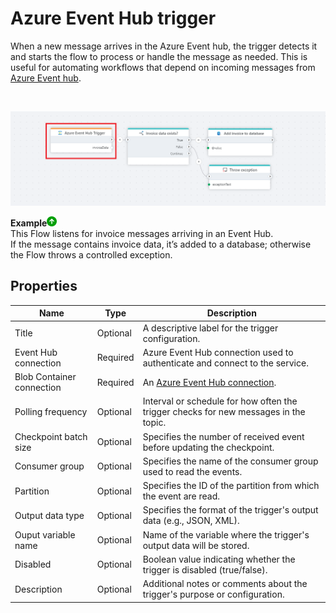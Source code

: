 # Azure Event Hub trigger

When a new message arrives in the Azure Event hub, the trigger detects it and starts the flow to process or handle the message as needed. This is useful for automating workflows that depend on incoming messages from [Azure Event hub](https://learn.microsoft.com/en-us/azure/event-hubs/event-hubs-features).

<br/>

![img](/images/flow/aeh-trigger.png)


**Example**![img](../../../../images/strz.jpg)   
This Flow listens for invoice messages arriving in an Event Hub.  
If the message contains invoice data, it’s added to a database; otherwise the Flow throws a controlled exception.
<br/>

## Properties

| Name           | Type     | Description                                      |
|----------------|----------|--------------------------------------------------|
| Title          |  Optional | A descriptive label for the trigger configuration.|
| Event Hub connection     | Required | Azure Event Hub connection used to authenticate and connect to the service. |
| Blob Container connection     | Required |  An [Azure Event Hub connection](../../actions/azure-event-hub/connecting-to-azure-event-hub.md). |
| Polling frequency| Optional | Interval or schedule for how often the trigger checks for new messages in the topic. |
| Checkpoint batch size | Optional | Specifies the number of received event before updating the checkpoint. |
| Consumer group | Optional | Specifies the name of the consumer group used to read the events. |
| Partition		 | Optional | Specifies the ID of the partition from which the event are read. |
| Output data type | Optional | Specifies the format of the trigger's output data (e.g., JSON, XML). |
| Ouput variable name | Optional | Name of the variable where the trigger's output data will be stored. |
| Disabled			| Optional | Boolean value indicating whether the trigger is disabled (true/false). |
| Description    | Optional | Additional notes or comments about the trigger's purpose or configuration. |

<br/>


